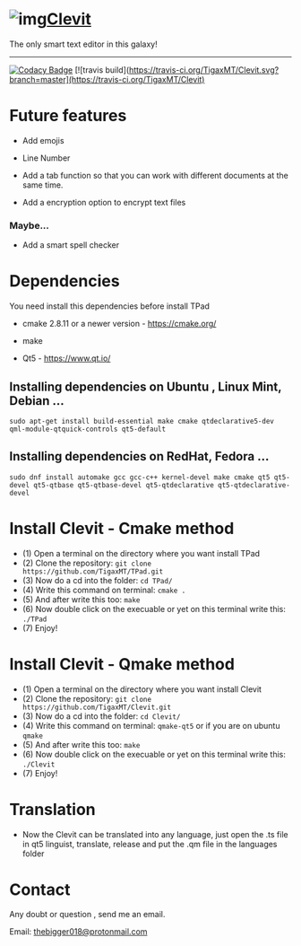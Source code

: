 # ![img](http://basic1.moy.su/Fotos/TPad-New-Icon.png)[Clevit](https://goo.gl/LAVDSm "Clevit Offical Site")
The only smart text editor in this galaxy!
- - -
[![Codacy Badge](https://api.codacy.com/project/badge/Grade/47d886e9129440849dce9acec5349c80)](https://www.codacy.com/app/TigaxMT/TPad?utm_source=github.com&utm_medium=referral&utm_content=TigaxMT/TPad&utm_campaign=badger)
[![travis build](https://travis-ci.org/TigaxMT/Clevit.svg?branch=master](https://travis-ci.org/TigaxMT/Clevit)

# Future features

* Add emojis

* Line Number

* Add a tab function so that you can work with different documents at the same time.
* Add a encryption option to encrypt text files
### Maybe...

* Add a smart spell checker

# Dependencies

You need install this dependencies before install TPad

* cmake 2.8.11 or a newer version - https://cmake.org/

* make

* Qt5 - https://www.qt.io/

## Installing dependencies on Ubuntu , Linux Mint, Debian ...

`sudo apt-get install build-essential make cmake qtdeclarative5-dev qml-module-qtquick-controls qt5-default`

## Installing dependencies on RedHat, Fedora ...

`sudo dnf install automake gcc gcc-c++ kernel-devel make cmake qt5 qt5-devel qt5-qtbase qt5-qtbase-devel qt5-qtdeclarative qt5-qtdeclarative-devel`

# Install Clevit - Cmake method

* (1) Open a terminal on the directory where you want install TPad
* (2) Clone the repository: `git clone https://github.com/TigaxMT/TPad.git`
* (3) Now do a cd into the folder: `cd TPad/`
* (4) Write this command on terminal: `cmake .`
* (5) And after write this too: `make`
* (6) Now double click on the execuable or yet on this terminal write this: `./TPad`
* (7) Enjoy!  

# Install Clevit - Qmake method

* (1) Open a terminal on the directory where you want install Clevit
* (2) Clone the repository: `git clone https://github.com/TigaxMT/Clevit.git`
* (3) Now do a cd into the folder: `cd Clevit/`
* (4) Write this command on terminal: `qmake-qt5` or if you are on ubuntu `qmake`
* (5) And after write this too: `make`
* (6) Now double click on the execuable or yet on this terminal write this: `./Clevit`
* (7) Enjoy!  

# Translation

* Now the Clevit can be translated into any language, just open the .ts file in qt5 linguist, translate, release and put the .qm file in the languages ​​folder

# Contact

Any doubt or question , send me an email.

Email: thebigger018@protonmail.com
